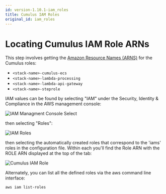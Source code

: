 ```yaml
---
id: version-1.10.1-iam_roles
title: Cumulus IAM Roles
original_id: iam_roles
---
```


# Locating Cumulus IAM Role ARNs

This step involves getting the [Amazon Resource Names (ARNS)](https://docs.aws.amazon.com/general/latest/gr/aws-arns-and-namespaces.html) for the Cumulus roles:

* ```<stack-name>-cumulus-ecs```
* ```<stack-name>-lambda-processing```
* ```<stack-name>-lambda-api-gateway```
* ```<stack-name>-steprole```


IAM values can be found by selecting "IAM" under the Security, Identity & Compliance in the AWS management console:

![IAM Managment Console Select](../assets/iam-access.png)

then selecting "Roles":

![IAM Roles](../assets/iam-roles.png)


then selecting the automatically created roles that correspond to the 'iams' roles in the configuration file.    Within each you'll find the Role ARN with the ROLE ARN displayed at the top of the tab:

![Cumulus IAM Role](../assets/cumulus-iam-role.png)


Alternately, you can list all the defined roles via the aws command line interface:

```aws iam list-roles```
